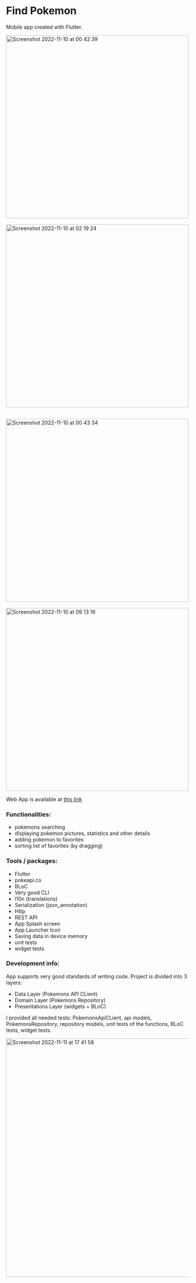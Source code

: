 # Find Pokemon

Mobile app created with Flutter.



<img height="500" alt="Screenshot 2022-11-10 at 00 42 39" src="https://user-images.githubusercontent.com/38291070/200965878-065d1838-5675-4a7d-a5d9-debb6db3c7f3.png">     &nbsp;&nbsp;&nbsp;&nbsp;    <img height="500" alt="Screenshot 2022-11-10 at 02 19 24" src="https://user-images.githubusercontent.com/38291070/200976957-3c6a23fe-f1b0-4d9e-adf4-aacaa3c27317.png">

&nbsp;&nbsp;&nbsp;&nbsp;  
<img height="500" alt="Screenshot 2022-11-10 at 00 43 34" src="https://user-images.githubusercontent.com/38291070/200965869-d1dbf54f-6880-46bb-89dc-c36dc81f3978.png">    &nbsp;&nbsp;&nbsp;&nbsp;     <img height="500" alt="Screenshot 2022-11-10 at 09 13 16" src="https://user-images.githubusercontent.com/38291070/201038100-47e2957e-db8c-44bd-b1c4-7da00ef037f9.png">






Web App is available at [this link](https://find-pokemon-72d09.web.app)

### Functionalities:
- pokemons searching
- displaying pokemon pictures, statistics and other details
- adding pokemon to favorites
- sorting list of favorites (by dragging)

### Tools / packages:
- Flutter
- pokeapi.co
- BLoC
- Very good CLI
- l10n (translations)
- Serialization (json_annotation)
- Http
- REST API
- App Splash screen
- App Launcher Icon
- Saving data in device memory
- unit tests
- widget tests


### Development info:
App supports very good standards of writing code. Project is divided into 3 layers:
- Data Layer (Pokemons API CLient)
- Domain Layer (Pokemons Repository)
- Presentations Layer (widgets + BLoC)

I provided all needed tests: PokemonsApiCLient, api models, PokemonsRepository, repository models, unit tests of the functions, BLoC tests, widget tests.



<img width="652" alt="Screenshot 2022-11-11 at 17 41 58" src="https://user-images.githubusercontent.com/38291070/201388271-58cb57dd-150a-43e2-a44d-2a6cbc98f5cc.png">






